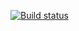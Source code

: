 [![Build status](https://ci.appveyor.com/api/projects/status/7brns01m1e1mq7ay?svg=true)](https://ci.appveyor.com/project/Stor-Nat/auto-1-2-1)